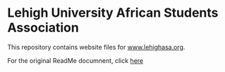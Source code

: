 # Lehigh University African Students Association

This repository contains website files for www.lehighasa.org.

For the original ReadMe documnent, click [here](/or.md)

